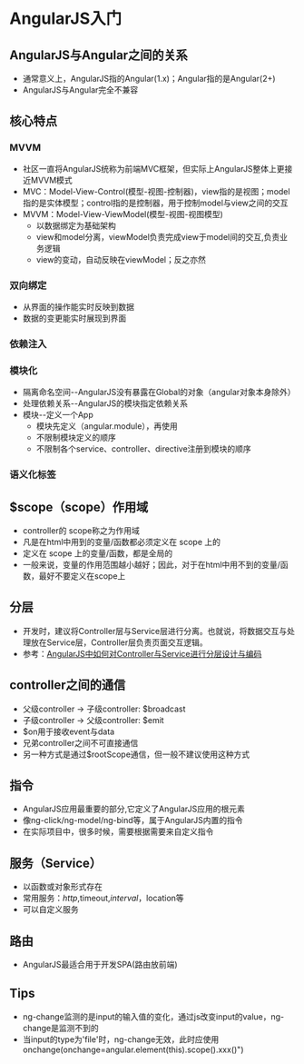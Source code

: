 # AngularJS入门
      
## AngularJS与Angular之间的关系
+ 通常意义上，AngularJS指的Angular(1.x)；Angular指的是Angular(2+)
+ AngularJS与Angular完全不兼容
 
## 核心特点

### MVVM
+ 社区一直将AngularJS统称为前端MVC框架，但实际上AngularJS整体上更接近MVVM模式
+ MVC：Model-View-Control(模型-视图-控制器)，view指的是视图；model指的是实体模型；control指的是控制器，用于控制model与view之间的交互
+ MVVM：Model-View-ViewModel(模型-视图-视图模型)
    + 以数据绑定为基础架构
    + view和model分离，viewModel负责完成view于model间的交互,负责业务逻辑
    + view的变动，自动反映在viewModel；反之亦然

### 双向绑定
+ 从界面的操作能实时反映到数据
+ 数据的变更能实时展现到界面

### 依赖注入

### 模块化
+ 隔离命名空间--AngularJS没有暴露在Global的对象（angular对象本身除外）
+ 处理依赖关系--AngularJS的模块指定依赖关系
+ 模块--定义一个App
    + 模块先定义（angular.module），再使用
    + 不限制模块定义的顺序
    + 不限制各个service、controller、directive注册到模块的顺序
    
### 语义化标签

## $scope（scope）作用域
+ controller的 scope称之为作用域
+ 凡是在html中用到的变量/函数都必须定义在 scope 上的
+ 定义在 scope 上的变量/函数，都是全局的
+ 一般来说，变量的作用范围越小越好；因此，对于在html中用不到的变量/函数，最好不要定义在scope上
      
## 分层
+ 开发时，建议将Controller层与Service层进行分离。也就说，将数据交互与处理放在Service层，Controller层负责页面交互逻辑。
+ 参考：[AngularJS中如何对Controller与Service进行分层设计与编码](http://www.jianshu.com/p/1e1aaf0fd30a)
      
## controller之间的通信
+ 父级controller → 子级controller: $broadcast
+ 子级controller → 父级controller: $emit
+ $on用于接收event与data
+ 兄弟controller之间不可直接通信
+ 另一种方式是通过$rootScope通信，但一般不建议使用这种方式
      
## 指令
+ AngularJS应用最重要的部分,它定义了AngularJS应用的根元素
+ 像ng-click/ng-model/ng-bind等，属于AngularJS内置的指令
+ 在实际项目中，很多时候，需要根据需要来自定义指令
      
## 服务（Service）
+ 以函数或对象形式存在
+ 常用服务：$http,$timeout,$interval，$location等
+ 可以自定义服务
      
## 路由
+ AngularJS最适合用于开发SPA(路由放前端)
      
## Tips
+ ng-change监测的是input的输入值的变化，通过js改变input的value，ng-change是监测不到的
+ 当input的type为'file'时，ng-change无效，此时应使用onchange(onchange=angular.element(this).scope().xxx()") 